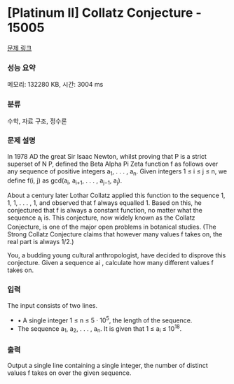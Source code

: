# [Platinum II] Collatz Conjecture - 15005 

[문제 링크](https://www.acmicpc.net/problem/15005) 

### 성능 요약

메모리: 132280 KB, 시간: 3004 ms

### 분류

수학, 자료 구조, 정수론

### 문제 설명

<p>In 1978 AD the great Sir Isaac Newton, whilst proving that P is a strict superset of N P, defined the Beta Alpha Pi Zeta function f as follows over any sequence of positive integers a<sub>1</sub>, . . . , a<sub>n</sub>. Given integers 1 ≤ i ≤ j ≤ n, we define f(i, j) as gcd(a<sub>i</sub>, a<sub>i+1</sub>, . . . , a<sub>j−1</sub>, a<sub>j</sub>).</p>

<p>About a century later Lothar Collatz applied this function to the sequence 1, 1, 1, . . . , 1, and observed that f always equalled 1. Based on this, he conjectured that f is always a constant function, no matter what the sequence a<sub>i</sub> is. This conjecture, now widely known as the Collatz Conjecture, is one of the major open problems in botanical studies. (The Strong Collatz Conjecture claims that however many values f takes on, the real part is always 1/2.)</p>

<p>You, a budding young cultural anthropologist, have decided to disprove this conjecture. Given a sequence ai , calculate how many different values f takes on.</p>

### 입력 

 <p>The input consists of two lines.</p>

<ul>
	<li>• A single integer 1 ≤ n ≤ 5 · 10<sup>5</sup>, the length of the sequence.</li>
	<li>The sequence a<sub>1</sub>, a<sub>2</sub>, . . . , a<sub>n</sub>. It is given that 1 ≤ a<sub>i</sub> ≤ 10<sup>18</sup>.</li>
</ul>

### 출력 

 <p>Output a single line containing a single integer, the number of distinct values f takes on over the given sequence.</p>

